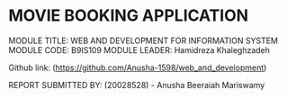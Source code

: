 # MOVIE BOOKING APPLICATION
MODULE TITLE: WEB AND DEVELOPMENT FOR INFORMATION SYSTEM 
MODULE CODE: B9IS109
MODULE LEADER: Hamidreza Khaleghzadeh

Github link: (https://github.com/Anusha-1598/web_and_development)

REPORT SUBMITTED BY:
(20028528) - Anusha Beeraiah Mariswamy 



